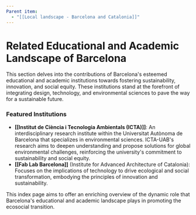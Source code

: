 ```yaml
---
Parent item:
  - "[[Local landscape - Barcelona and Catalonia]]"
---
```

# Related Educational and Academic Landscape of Barcelona

This section delves into the contributions of Barcelona's esteemed educational and academic institutions towards fostering sustainability, innovation, and social equity. These institutions stand at the forefront of integrating design, technology, and environmental sciences to pave the way for a sustainable future.

### Featured Institutions

- **[[Institut de Ciència i Tecnologia Ambientals (ICTA)]]**: An interdisciplinary research institute within the Universitat Autònoma de Barcelona that specializes in environmental sciences. ICTA-UAB's research aims to deepen understanding and propose solutions for global environmental challenges, reinforcing the university's commitment to sustainability and social equity.
- **[[Fab Lab Barcelona]]** (Institute for Advanced Architecture of Catalonia): Focuses on the implications of technology to drive ecological and social transformation, embodying the principles of innovation and sustainability.

This index page aims to offer an enriching overview of the dynamic role that Barcelona's educational and academic landscape plays in promoting the ecosocial transition.